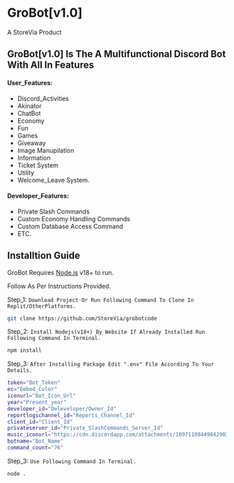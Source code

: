 # GroBot[v1.0]
A StoreVia Product
## GroBot[v1.0] Is The A Multifunctional Discord Bot With All In Features

#### User_Features:

- Discord_Activities
- Akinator
- ChatBot
- Economy
- Fun
- Games
- Giveaway
- Image Manupilation
- Information
- Ticket System
- Utility
- Welcome_Leave System.

#### Developer_Features:
- Private Slash Commands
- Custom Economy Handling Commands
- Custom Database Access Command
- ETC.

## Installtion Guide

GroBot Requires [Node.js](https://nodejs.org/) v18+ to run.

Follow As Per Instructions Provided.


Step_1: `Download Project Or Run Following Command To Clone In Replit/OtherPlatforms.`
```sh
git clone https://github.com/StoreVia/grobotcode
```

Step_2: `Install Nodejs(v18+) By Website If Already Installed Run Following Command In Terminal.`

```sh
npm install
```

Step_3: `After Installing Package Edit ".env" File According To Your Details.`

```sh
token="Bot_Token"
ec="Embed_Color"
iconurl="Bot_Icon_Url"
year="Present_year"
developer_id="Deleveloper/Owner_Id"
reportlogschannel_id="Reports_Channel_Id"
client_id="Client_Id"
privateserver_id="Private_SlashCommands_Server_Id"
music_iconurl="https://cdn.discordapp.com/attachments/1097119944904290359/1097190855359594686/music_icon.gif"
botname="Bot_Name"
command_count="76"
```

Step_3: `Use Following Command In Terminal.`

```sh
node .
```
